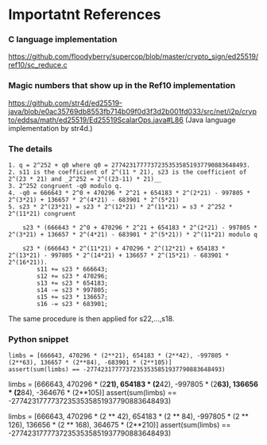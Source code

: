 # Importatnt References

### C language implementation
https://github.com/floodyberry/supercop/blob/master/crypto_sign/ed25519/ref10/sc_reduce.c


### Magic numbers that show up in the Ref10 implementation
https://github.com/str4d/ed25519-java/blob/e0ac35769db8553fb714b09f0d3f3d2b001fd033/src/net/i2p/crypto/eddsa/math/ed25519/Ed25519ScalarOps.java#L86
(Java language implementation by str4d.)


### The details
    1. q = 2^252 + q0 where q0 = 27742317777372353535851937790883648493.
    2. s11 is the coefficient of 2^(11 * 21), s23 is the coefficient of 2^(23 * 21) and _2^252 = 2^((23-11) * 21)__
    3. 2^252 congruent -q0 modulo q.
    4. -q0 = 666643 * 2^0 + 470296 * 2^21 + 654183 * 2^(2*21) - 997805 * 2^(3*21) + 136657 * 2^(4*21) - 683901 * 2^(5*21)
    5. s23 * 2^(23*21) = s23 * 2^(12*21) * 2^(11*21) = s3 * 2^252 * 2^(11*21) congruent
        
        s23 * (666643 * 2^0 + 470296 * 2^21 + 654183 * 2^(2*21) - 997805 * 2^(3*21) + 136657 * 2^(4*21) - 683901 * 2^(5*21)) * 2^(11*21) modulo q

        s23 * (666643 * 2^(11*21) + 470296 * 2^(12*21) + 654183 * 2^(13*21) - 997805 * 2^(14*21) + 136657 * 2^(15*21) - 683901 * 2^(16*21)).
            s11 += s23 * 666643;
            s12 += s23 * 470296;
            s13 += s23 * 654183;
            s14 -= s23 * 997805;
            s15 += s23 * 136657;
            s16 -= s23 * 683901;

The same procedure is then applied for s22,...,s18.


### Python snippet

```
limbs = [666643, 470296 * (2**21), 654183 * (2**42), -997805 * (2**63), 136657 * (2**84), -683901 * (2**105)]
assert(sum(limbs) == -27742317777372353535851937790883648493)
```

limbs = [666643, 470296 * (2**21), 654183 * (2**42), -997805 * (2**63), 136656 * (2**84), -364676 * (2**105)]
assert(sum(limbs) == -27742317777372353535851937790883648493)


limbs = [666643, 470296 * (2 ** 42), 654183 * (2 ** 84), -997805 * (2 ** 126), 136656 * (2 ** 168), 364675 * (2**210)]
assert(sum(limbs) == -27742317777372353535851937790883648493)